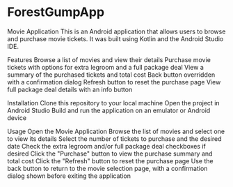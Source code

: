 # ForestGumpApp

Movie Application
This is an Android application that allows users to browse and purchase movie tickets. It was built using Kotlin and the Android Studio IDE.

Features
Browse a list of movies and view their details
Purchase movie tickets with options for extra legroom and a full package deal
View a summary of the purchased tickets and total cost
Back button overridden with a confirmation dialog
Refresh button to reset the purchase page
View full package deal details with an info button

Installation
Clone this repository to your local machine
Open the project in Android Studio
Build and run the application on an emulator or Android device

Usage
Open the Movie Application
Browse the list of movies and select one to view its details
Select the number of tickets to purchase and the desired date
Check the extra legroom and/or full package deal checkboxes if desired
Click the "Purchase" button to view the purchase summary and total cost
Click the "Refresh" button to reset the purchase page
Use the back button to return to the movie selection page, with a confirmation dialog shown before exiting the application
